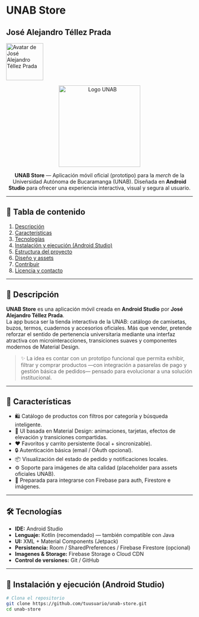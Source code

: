 # UNAB Store

## José Alejandro Téllez Prada

<img src="https://avatars.githubusercontent.com/u/166764435?v=4" width="100" alt="Avatar de José Alejandro Téllez Prada">


<p align="center">
  <img src="https://unab.edu.co/wp-content/uploads/2025/03/Breves-Tienda-UNAB.png" alt="Logo UNAB" width="220" />
</p>

<p align="center">
  <strong>UNAB Store</strong> — Aplicación móvil oficial (prototipo) para la <em>merch</em> de la Universidad Autónoma de Bucaramanga (UNAB).  
  Diseñada en <strong>Android Studio</strong> para ofrecer una experiencia interactiva, visual y segura al usuario.
</p>

---

## 📌 Tabla de contenido
1. [Descripción](#descripción)
2. [Características](#características)
3. [Tecnologías](#tecnologías)
4. [Instalación y ejecución (Android Studio)](#instalación-y-ejecución-android-studio)
5. [Estructura del proyecto](#estructura-del-proyecto)
6. [Diseño y assets](#diseño-y-assets)
7. [Contribuir](#contribuir)
8. [Licencia y contacto](#licencia-y-contacto)

---

## 📝 Descripción

**UNAB Store** es una aplicación móvil creada en **Android Studio** por **José Alejandro Téllez Prada**.  
La app busca ser la tienda interactiva de la UNAB: catálogo de camisetas, buzos, termos, cuadernos y accesorios oficiales. Más que vender, pretende reforzar el sentido de pertenencia universitaria mediante una interfaz atractiva con microinteracciones, transiciones suaves y componentes modernos de Material Design.

> ✨ La idea es contar con un prototipo funcional que permita exhibir, filtrar y comprar productos —con integración a pasarelas de pago y gestión básica de pedidos— pensado para evolucionar a una solución institucional.

---

## 🌟 Características

- 🛍️ Catálogo de productos con filtros por categoría y búsqueda inteligente.  
- 🎨 UI basada en Material Design: animaciones, tarjetas, efectos de elevación y transiciones compartidas.  
- ❤️ Favoritos y carrito persistente (local + sincronizable).  
- 🔒 Autenticación básica (email / OAuth opcional).  
- 📦 Visualización del estado de pedido y notificaciones locales.  
- ⚙️ Soporte para imágenes de alta calidad (placeholder para assets oficiales UNAB).  
- 🔁 Preparada para integrarse con Firebase para auth, Firestore e imágenes.

---

## 🛠️ Tecnologías

- **IDE:** Android Studio  
- **Lenguaje:** Kotlin (recomendado) — también compatible con Java  
- **UI:** XML + Material Components (Jetpack)  
- **Persistencia:** Room / SharedPreferences / Firebase Firestore (opcional)  
- **Imagenes & Storage:** Firebase Storage o Cloud CDN  
- **Control de versiones:** Git / GitHub

---

## 🚀 Instalación y ejecución (Android Studio)

```bash
# Clona el repositorio
git clone https://github.com/tuusuario/unab-store.git
cd unab-store
